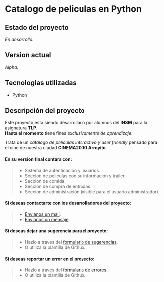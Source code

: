 # Catalogo de peliculas en Python

Estado del proyecto
--------
_En desarrollo._

Version actual
--------
_Alpha._ 

Tecnologias utilizadas
--------
*   Python

Descripción del proyecto
--------
Este proyecto esta siendo desarrollado por alumnos del **INSM** para la asignatura **TLP**.
<br/>
**Hasta el momento** tiene fines _exclusivamente de aprendizaje_.

Trata de un _catalogo de peliculas interactivo y user friendly_ pensado para el cine de nuestra ciudad **CINEMA2000 Arroyito**.

#### En su version final contara con:
> * Sistema de autenticación y usuarios.
> * Seccion de peliculas con su información y trailer.
> * Seccion de comida.
> * Seccion de compra de entradas.
> * Seccion de administración (visible para el usuario administrador).


#### Si deseas contactarte con los desarrolladores del proyecto:
> * [Envianos un mail](mailto:felicianoromero.sec@institutolamerced.edu.ar?Subject=Proyecto%20Cinema%202000). 
> * [Envianos un mensaje](https://wa.me/5493576412346).

#### Si deseas dejar una sugerencia para el proyecto:
> * Hazlo a traves del [formulario de sugerencias](https://forms.gle/Nniv9D43jAfkxfYv5).
> * O utiliza la plantilla de Github.

#### Si deseas reportar un error en el proyecto:
> * Hazlo a traves del [formulario de errores](https://forms.gle/byfg1oy4CRsiRRREA).
> * O utiliza la plantilla de Github.
